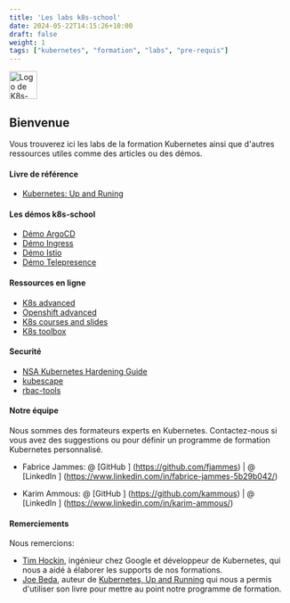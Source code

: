 ```yaml
---
title: 'Les labs k8s-school'
date: 2024-05-22T14:15:26+10:00
draft: false
weight: 1
tags: ["kubernetes", "formation", "labs", "pre-requis"]
---
```


[<img src="http://k8s-school.fr/images/logo.svg" alt="Logo de K8s-school, expertise et formation Kubernetes" height="50" />](https://k8s-school.fr)

## Bienvenue

Vous trouverez ici les labs de la formation Kubernetes ainsi que d'autres ressources utiles comme des articles ou des démos.

#### Livre de référence

- [Kubernetes: Up and Runing](https://eddiejackson.net/azure/Kubernetes_book.pdf)

#### Les démos k8s-school

* [Démo ArgoCD](https://github.com/k8s-school/argocd-demo.git)
* [Démo Ingress](https://github.com/k8s-school/nginx-controller-example.git)
* [Démo Istio](ttps://github.com/k8s-school/istio-example.git)
* [Démo Telepresence](https://github.com/k8s-school/telepresence-demo.git)

#### Ressources en ligne

- [K8s advanced](https://github.com/k8s-school/k8s-advanced)
- [Openshift advanced](https://github.com/k8s-school/openshift-advanced)
- [K8s courses and slides](https://k8s-school.fr/pdf)
- [K8s toolbox](https://github.com/k8s-school/ktbx)

#### Securité

- [NSA Kubernetes Hardening Guide](https://media.defense.gov/2022/Aug/29/2003066362/-1/-1/0/CTR_KUBERNETES_HARDENING_GUIDANCE_1.2_20220829.PDF)
- [kubescape](https://github.com/kubescape/kubescape)
- [rbac-tools](https://github.com/alcideio/rbac-tool)

#### Notre équipe

Nous sommes des formateurs experts en Kubernetes.
Contactez-nous si vous avez des suggestions ou pour définir un programme de formation Kubernetes personnalisé.

- Fabrice Jammes: @ [GitHub <i class = 'fab fa-github'> </i>] (https://github.com/fjammes) | @ [LinkedIn <i class = 'fab fa-fw fa-linkedin'> </i>] (https://www.linkedin.com/in/fabrice-jammes-5b29b042/)

- Karim Ammous: @ [GitHub <i class = 'fab fa-github'> </i>] (https://github.com/kammous) | @ [LinkedIn <i class = 'fab fa-fw fa-linkedin'> </i>] (https://www.linkedin.com/in/karim-ammous/)

#### Remerciements

Nous remercions:

- [Tim Hockin](http://www.hockin.org/~thockin/), ingénieur chez Google et développeur de Kubernetes, qui nous a aidé à élaborer les supports de nos formations.
- [Joe Beda](https://www.linkedin.com/in/jbeda/), auteur de [Kubernetes, Up and Running](http://shop.oreilly.com/product/0636920223788.do) qui nous a permis d'utiliser son livre pour mettre au point notre programme de formation.

